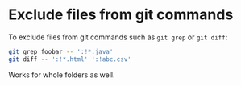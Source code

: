 # Exclude files from git commands

To exclude files from git commands such as `git grep` or `git diff`:

```bash
git grep foobar -- ':!*.java'
git diff -- ':!*.html' ':!abc.csv'
```

Works for whole folders as well.
